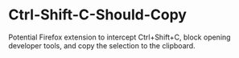 # Ctrl-Shift-C-Should-Copy
Potential Firefox extension to intercept Ctrl+Shift+C, block opening developer tools, and copy the selection to the clipboard.
